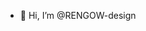 - 👋 Hi, I’m @RENGOW-design

<!---
RENGOW-design/RENGOW-design is a ✨ special ✨ repository because its `README.md` (this file) appears on your GitHub profile.
You can click the Preview link to take a look at your changes.
--->
